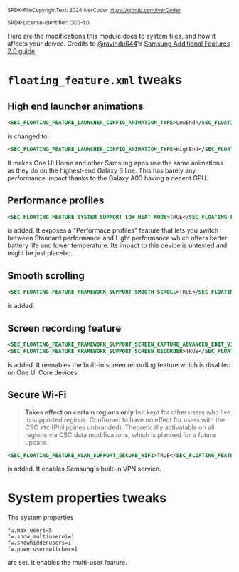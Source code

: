 <sup>SPDX-FileCopyrightText: 2024 IverCoder <https://github.com/IverCoder></sup>

<sup>SPDX-License-Identifier: CC0-1.0</sup>

Here are the modifications this module does to system files, and how it affects your deivce. Credits to [@ravindu644](https://github.com/ravindu644)'s [Samsung Additional Features 2.0 guide](https://github.com/ravindu644/Samsung_Additional_Features).

# `floating_feature.xml` tweaks
## High end launcher animations
```xml
<SEC_FLOATING_FEATURE_LAUNCHER_CONFIG_ANIMATION_TYPE>LowEnd</SEC_FLOATING_FEATURE_LAUNCHER_CONFIG_ANIMATION_TYPE>
```
is changed to
```xml
<SEC_FLOATING_FEATURE_LAUNCHER_CONFIG_ANIMATION_TYPE>HighEnd</SEC_FLOATING_FEATURE_LAUNCHER_CONFIG_ANIMATION_TYPE>
```
It makes One UI Home and other Samsung apps use the same animations as they do on the highest-end Galaxy S line. This has barely any performance impact thanks to the Galaxy A03 having a decent GPU.

## Performance profiles
```xml
<SEC_FLOATING_FEATURE_SYSTEM_SUPPORT_LOW_HEAT_MODE>TRUE</SEC_FLOATING_FEATURE_SYSTEM_SUPPORT_LOW_HEAT_MODE>
```
is added. It exposes a "Performace profiles" feature that lets you switch between Standard performance and Light performance which offers better battery life and lower temperature. Its impact to this device is untested and might be just placebo.

## Smooth scrolling
```xml
<SEC_FLOATING_FEATURE_FRAMEWORK_SUPPORT_SMOOTH_SCROLL>TRUE</SEC_FLOATING_FEATURE_FRAMEWORK_SUPPORT_SMOOTH_SCROLL>
```
is added.

## Screen recording feature
```xml
<SEC_FLOATING_FEATURE_FRAMEWORK_SUPPORT_SCREEN_CAPTURE_ADVANCED_EDIT_VI>TRUE</SEC_FLOATING_FEATURE_FRAMEWORK_SUPPORT_SCREEN_CAPTURE_ADVANCED_EDIT_VI>
<SEC_FLOATING_FEATURE_FRAMEWORK_SUPPORT_SCREEN_RECORDER>TRUE</SEC_FLOATING_FEATURE_FRAMEWORK_SUPPORT_SCREEN_RECORDER>
```
is added. It reenables the built-in screen recording feature which is disabled on One UI Core devices.

## Secure Wi-Fi
> **Takes effect on certain regions only** but kept for other users who live in supported regions. Confirmed to have no effect for users with the CSC `XTC` (Philippines unbranded). Theoretically activatable on all regions via CSC data modifications, which is planned for a future update.
```xml
<SEC_FLOATING_FEATURE_WLAN_SUPPORT_SECURE_WIFI>TRUE</SEC_FLOATING_FEATURE_WLAN_SUPPORT_SECURE_WIFI>
```
is added. It enables Samsung's built-in VPN service.

# System properties tweaks
The system properties
```
fw.max_users=5
fw.show_multiuserui=1
fw.showhiddenusers=1 
fw.poweruserswitcher=1
```
are set. It enables the multi-user feature.
